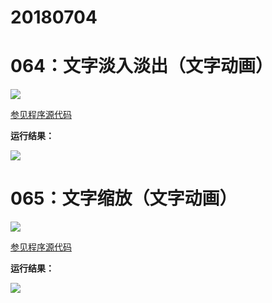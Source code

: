 # 20180704

# 064：文字淡入淡出（文字动画）

<img src="http://image.renkaigis.com/keepcoding/2018070401.png">

<a href="https://github.com/renkaigis/KeepCoding/tree/master/2018/07/04" target="_blank">参见程序源代码</a>

**运行结果：**

<img src="http://image.renkaigis.com/keepcoding/2018070402.png">

# 065：文字缩放（文字动画）

<img src="http://image.renkaigis.com/keepcoding/2018070403.png">

<a href="https://github.com/renkaigis/KeepCoding/tree/master/2018/07/04" target="_blank">参见程序源代码</a>

**运行结果：**

<img src="http://image.renkaigis.com/keepcoding/2018070404.png">
